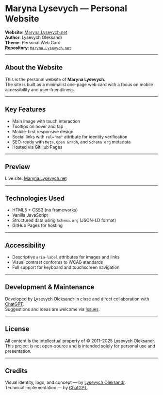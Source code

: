 # Maryna Lysevych — Personal Website

**Website**: [Maryna.Lysevych.net](https://Maryna.Lysevych.net/)  
**Author**: Lysevych Oleksandr  
**Theme**: Personal Web Card  
**Repository**: [`Maryna.Lysevych.net`](https://GitHub.com/Lysevych/Maryna.Lysevych.net)

---

## About the Website

This is the personal website of **Maryna Lysevych**.  
The site is built as a minimalist one-page web card with a focus on mobile accessibility and user-friendliness.

---

## Key Features

- Main image with touch interaction  
- Tooltips on hover and tap  
- Mobile-first responsive design  
- Social links with `rel="me"` attribute for identity verification  
- SEO-ready with `Meta`, `Open Graph`, and `Schema.org` metadata  
- Hosted via GitHub Pages

---

## Preview

Live site: [Maryna.Lysevych.net](https://Maryna.Lysevych.net/)

---

## Technologies Used

- HTML5 + CSS3 (no frameworks)  
- Vanilla JavaScript  
- Structured data using `Schema.org` (JSON-LD format)  
- GitHub Pages for hosting

---

## Accessibility

- Descriptive `aria-label` attributes for images and links  
- Visual contrast conforms to WCAG standards  
- Full support for keyboard and touchscreen navigation

---

## Development & Maintenance

Developed by [Lysevych Oleksandr](https://Lysevych.net/)
In close and direct collaboration with [ChatGPT](https://ChatGPT.com/).  
Suggestions and ideas are welcome via [Issues](https://github.com/Lysevych/Lysevych/issues).

---

## License

All content is the intellectual property of © 2011–2025 Lysevych Oleksandr.  
This project is not open-source and is intended solely for personal use and presentation.

---

## Credits

Visual identity, logo, and concept — by [Lysevych Oleksandr](https://Lysevych.net/).  
Technical implementation — by [ChatGPT](https://ChatGPT.com/).
